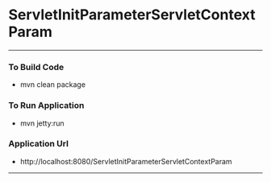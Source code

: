 # ServletInitParameterServletContextParam

---

### To Build Code 
* mvn clean package 

### To Run Application 
* mvn jetty:run 

### Application Url 
* http://localhost:8080/ServletInitParameterServletContextParam
---
